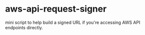 # aws-api-request-signer
mini script to help build a signed URL if you're accessing AWS API endpoints directly.
